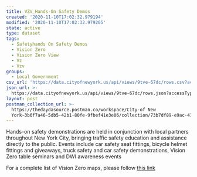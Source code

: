 ```yaml
---
title: VZV_Hands-On Safety Demos
created: '2020-11-10T17:02:32.979194'
modified: '2020-11-10T17:02:32.979205'
state: active
type: dataset
tags:
  - Safetyhands On Safety Demos
  - Vision Zero
  - Vision Zero View
  - Vz
  - Vzv
groups:
  - Local Government
csv_url: 'https://data.cityofnewyork.us/api/views/9tve-67dc/rows.csv?accessType=DOWNLOAD'
json_url: >-
  https://data.cityofnewyork.us/api/views/9tve-67dc/rows.json?accessType=DOWNLOAD
layout: post
postman_collection_url: >-
  https://thedaydasource.postman.co/workspace/City-of New
  York~3b6f7a46-5db5-42b1-80fe-9fbef41e3e06/collection/73b7df89-e9ac-41eb-b00c-dd087dbe1f7d
---
```

Hands-on safety demonstrations are held in conjunction with local partners throughout New York City, bringing traffic safety education and assistance directly to the public. Events include car safety seat fittings, bicycle helmet fittings and giveaways, truck safety and car safety demonstrations, Vision Zero table seminars and DWI awareness events

For a complete list of Vision Zero maps, please follow <a href="https://data.cityofnewyork.us/browse?q=vzv&sortBy=last_modified&utf8=%E2%9C%93">this link</a>
